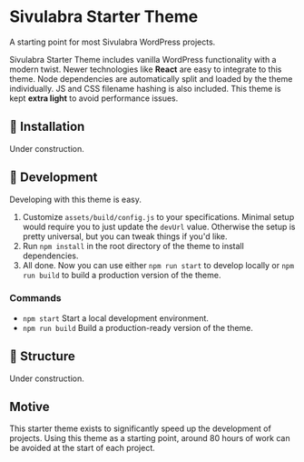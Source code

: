 # Sivulabra Starter Theme
A starting point for most Sivulabra WordPress projects.

Sivulabra Starter Theme includes vanilla WordPress functionality with a modern twist. Newer technologies like **React** are easy to integrate to this theme. Node dependencies are automatically split and loaded by the theme individually. JS and CSS filename hashing is also included. This theme is kept **extra light** to avoid performance issues.

## 🚀 Installation
Under construction.

## 🔧 Development
Developing with this theme is easy.
1. Customize `assets/build/config.js` to your specifications. Minimal setup would require you to just update the `devUrl` value. Otherwise the setup is pretty universal, but you can tweak things if you'd like.
2. Run `npm install` in the root directory of the theme to install dependencies.
3. All done. Now you can use either `npm run start` to develop locally or `npm run build` to build a production version of the theme.

### Commands
- `npm start` Start a local development environment.
- `npm run build` Build a production-ready version of the theme.

## 📂 Structure
Under construction.

## Motive
This starter theme exists to significantly speed up the development of projects. Using this theme as a starting point, around 80 hours of work can be avoided at the start of each project.
